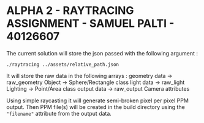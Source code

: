 # ALPHA 2 - RAYTRACING ASSIGNMENT - SAMUEL PALTI - 40126607

The current solution will store the json passed with the following argument :

`./raytracing ../assets/relative_path.json`

It will store the raw data in the following arrays :
geometry data -> raw_geometry
    Object -> Sphere/Rectangle class
light data -> raw_light
    Lighting -> Point/Area class
output data -> raw_output
    Camera attributes

Using simple raycasting it will generate semi-broken pixel per pixel PPM output.
Then PPM file(s) will be created in the build directory using the `"filename"` attribute from the output data.
